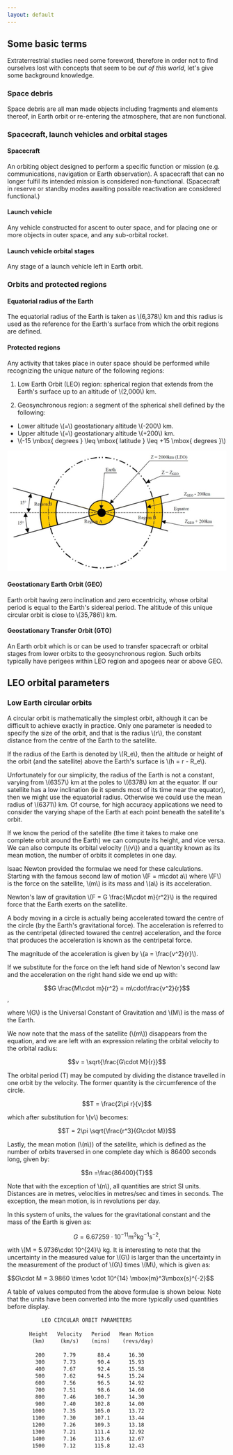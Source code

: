 ```yaml
---
layout: default
---
```


## Some basic terms

Extraterrestrial studies need some foreword, therefore in order not to find ourselves lost with concepts that seem to be *out of this world*, let's give some background knowledge.

### Space debris

Space debris are all man made objects including fragments and elements thereof, in Earth orbit or re-entering the atmosphere, that are non functional.

### Spacecraft, launch vehicles and orbital stages

#### Spacecraft
An orbiting object designed to perform a specific function or mission (e.g. communications, navigation or Earth observation).  A spacecraft that can no longer fulfil its intended mission is considered non-functional.  (Spacecraft in reserve or standby modes awaiting possible reactivation are considered functional.)  
#### Launch vehicle
Any vehicle constructed for ascent to outer space, and for placing one or more objects in outer space, and any sub-orbital rocket.
#### Launch vehicle orbital stages
Any stage of a launch vehicle left in Earth orbit.    
### Orbits and protected regions

#### Equatorial radius of the Earth

The equatorial radius of the Earth is taken as \\(6,378\\) km and this radius is used as the reference for the Earth's surface from which the orbit regions are defined.

#### Protected regions

Any activity that takes place in outer space should be performed while recognizing the unique nature of the following regions:

1. Low Earth Orbit (LEO) region: spherical region that extends from the Earth's surface up to an altitude of \\(2,000\\) km.

2. Geosynchronous region: a segment of the spherical shell defined by the following:
  - Lower altitude \\(=\\) geostationary altitude \\(-200\\) km.
  - Upper altitude \\(=\\) geostationary altitude \\(+200\\) km.
  - \\(-15 \mbox{ degrees }  \leq \mbox{ latitude } \leq +15 \mbox{ degrees }\\)

  <img class="centered" src="/assets/img/art/regions.jpg" />


#### Geostationary Earth Orbit (GEO)
Earth orbit having zero inclination and zero eccentricity, whose orbital period is equal to the Earth's sidereal period. The altitude of this unique circular orbit is close to \\(35,786\\) km.

#### Geostationary Transfer Orbit (GTO)
An Earth orbit which is or can be used to transfer spacecraft or orbital stages from lower orbits to the geosynchronous region.  Such orbits typically have perigees within LEO region and apogees near or above GEO.

## LEO orbital parameters

### Low Earth circular orbits

A circular orbit is mathematically the simplest orbit, although it can be difficult to achieve exactly in practice. Only one parameter is needed to specify the size of the orbit, and that is the radius \\(r\\), the constant distance from the centre of the Earth to the satellite.

If the radius of the Earth is denoted by \\(R\_e\\), then the altitude or height of the orbit (and the satellite) above the Earth's surface is \\(h = r - R\_e\\).

Unfortunately for our simplicity, the radius of the Earth is not a constant, varying from \\(6357\\) km at the poles to \\(6378\\) km at the equator. If our satellite has a low inclination (ie it spends most of its time near the equator), then we might use the equatorial radius. Otherwise we could use the mean radius of \\(6371\\) km. Of course, for high accuracy applications we need to consider the varying shape of the Earth at each point beneath the satellite's orbit.

If we know the period of the satellite (the time it takes to make one complete orbit around the Earth) we can compute its height, and vice versa. We can also compute its orbital velocity (\\(v\\)) and a quantity known as its mean motion, the number of orbits it completes in one day.

Isaac Newton provided the formulae we need for these calculations. Starting with the famous second law of motion \\(F = m\cdot a\\) where \\(F\\) is the force on the satellite, \\(m\\) is its mass and \\(a\\) is its acceleration.

Newton's law of gravitation \\(F = G \frac{M\cdot m}{r^2}\\) is the required force that the Earth exerts on the satellite.

A body moving in a circle is actually being accelerated toward the centre of the circle (by the Earth's gravitational force). The acceleration is referred to as the centripetal (directed towared the centre) acceleration, and the force that produces the acceleration is known as the centripetal force.

The magnitude of the acceleration is given by \\(a = \frac{v^2}{r}\\).

If we substitute for the force on the left hand side of Newton's second law and the acceleration on the right hand side we end up with:

$$G \frac{M\cdot m}{r^2} = m\cdot\frac{v^2}{r}$$,

where \\(G\\) is the Universal Constant of Gravitation and \\(M\\) is the mass of the Earth.

We now note that the mass of the satellite (\\(m\\)) disappears from the equation, and we are left with an expression relating the orbital velocity to the orbital radius:

$$v = \sqrt{\frac{G\cdot M}{r}}$$

The orbital period (T) may be computed by dividing the distance travelled in one orbit by the velocity. The former quantity is the circumference of the circle.

$$T = \frac{2\pi r}{v}$$

which after substitution for \\(v\\) becomes:

$$T = 2\pi \sqrt{\frac{r^3}{G\cdot M}}$$

Lastly, the mean motion (\\(n\\)) of the satellite, which is defined as the number of orbits traversed in one complete day which is 86400 seconds long, given by:

$$n =\frac{86400}{T}$$

Note that with the exception of \\(n\\), all quantities are strict SI units. Distances are in metres, velocities in metres/sec and times in seconds. The exception, the mean motion, is in revolutions per day.

In this system of units, the values for the gravitational constant and the mass of the Earth is given as:

$$G = 6.67259\cdot 10^{-11} \mbox{m}^3\mbox{kg}^{-1}\mbox{s}^{-2},$$

with \\(M = 5.9736\cdot 10^{24}\\) kg. It is interesting to note that the uncertainty in the measured value for \\(G\\) is larger than the uncertainty in the measurement of the product of \\(G\\) times \\(M\\), which is given as:
<p id="kepler">
$$G\cdot M = 3.9860 \times \cdot 10^{14} \mbox{m}^3\mbox{s}^{-2}$$
</p>
A table of values computed from the above formulae is shown below. Note that the units have been converted into the more typically used quantities before display.

               LEO CIRCULAR ORBIT PARAMETERS

           Height   Velocity   Period   Mean Motion
            (km)     (km/s)    (mins)    (revs/day)

             200      7.79       88.4      16.30
             300      7.73       90.4      15.93
             400      7.67       92.4      15.58
             500      7.62       94.5      15.24
             600      7.56       96.5      14.92
             700      7.51       98.6      14.60
             800      7.46      100.7      14.30
             900      7.40      102.8      14.00
            1000      7.35      105.0      13.72
            1100      7.30      107.1      13.44
            1200      7.26      109.3      13.18
            1300      7.21      111.4      12.92
            1400      7.16      113.6      12.67
            1500      7.12      115.8      12.43
